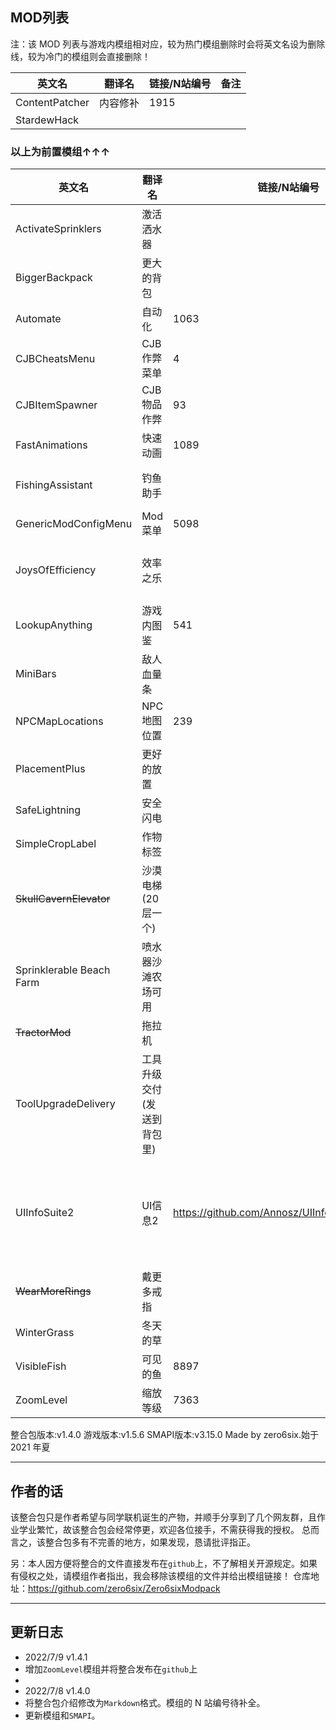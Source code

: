 ## MOD列表

注：该 MOD 列表与游戏内模组相对应，较为热门模组删除时会将英文名设为删除线，较为冷门的模组则会直接删除！


| 英文名         | 翻译名   | 链接/N站编号 | 备注 |
| -------------- | -------- | ------------ | ---- |
| ContentPatcher | 内容修补 | 1915         |      |
| StardewHack    |          |              |      |
### 以上为前置模组↑↑↑
| 英文名                   | 翻译名                     | 链接/N站编号                                    | 备注           |
| ------------------------ | -------------------------- | ----------------------------------------------- | -------------- |
| ActivateSprinklers       | 激活洒水器                 |                                                 |                |
| BiggerBackpack           | 更大的背包                 |                                                 |                |
| Automate                 | 自动化                     | 1063                                            |                |
| CJBCheatsMenu            | CJB作弊菜单                | 4                                               |                |
| CJBItemSpawner           | CJB物品作弊                | 93                                              |                |
| FastAnimations           | 快速动画                   | 1089                                            |                |
| FishingAssistant         | 钓鱼助手                   |                                                 | F6开启         |
| GenericModConfigMenu     | Mod菜单                    | 5098                                            |                |
| JoysOfEfficiency         | 效率之乐                   |                                                 | R键开启        |
| LookupAnything           | 游戏内图鉴                 | 541                                             | F1开启         |
| MiniBars                 | 敌人血量条                 |                                                 |                |
| NPCMapLocations          | NPC地图位置                | 239                                             |                |
| PlacementPlus            | 更好的放置                 |                                                 |                |
| SafeLightning            | 安全闪电                   |                                                 |                |
| SimpleCropLabel          | 作物标签                   |                                                 |                |
| ~~SkullCavernElevator~~  | 沙漠电梯(20层一个)         |                                                 |                |
| Sprinklerable Beach Farm | 喷水器沙滩农场可用         |                                                 |                |
| ~~TractorMod~~           | 拖拉机                     |                                                 |                |
| ToolUpgradeDelivery      | 工具升级交付(发送到背包里) |                                                 |                |
| UIInfoSuite2             | UI信息2                    | https://github.com/Annosz/UIInfoSuite2/releases | 原模组停止维护 |
| ~~WearMoreRings~~        | 戴更多戒指                 |                                                 |                |
| WinterGrass              | 冬天的草                   |                                                 |                |
| VisibleFish              | 可见的鱼                   | 8897                                            |                |
| ZoomLevel                | 缩放等级                   | 7363                                            |                |

整合包版本:v1.4.0 游戏版本:v1.5.6 SMAPI版本:v3.15.0
Made by zero6six.始于 2021 年夏

------

## 作者的话

该整合包只是作者希望与同学联机诞生的产物，并顺手分享到了几个网友群，且作业学业繁忙，故该整合包会经常停更，欢迎各位接手，不需获得我的授权。
总而言之，该整合包多有不完善的地方，如果发现，恳请批评指正。

另：本人因方便将整合的文件直接发布在`github`上，不了解相关开源规定。如果有侵权之处，请模组作者指出，我会移除该模组的文件并给出模组链接！
仓库地址：https://github.com/zero6six/Zero6sixModpack

------

## 更新日志

- 2022/7/9 v1.4.1
- 增加`ZoomLevel`模组并将整合发布在`github`上
- 
- 2022/7/8 v1.4.0
- 将整合包介绍修改为`Markdown`格式。模组的 N 站编号待补全。
- 更新模组和`SMAPI`。